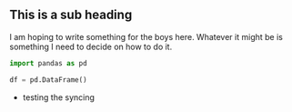 ## This is a sub heading
I am hoping to write something for the boys here. Whatever it might be is something I need to decide on how to do it.

```python
import pandas as pd

df = pd.DataFrame()
```
- testing the syncing
